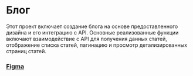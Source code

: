 # Блог

Этот проект включает создание блога на основе предоставленного дизайна и его интеграцию с API. Основные реализованные функции включают взаимодействие с API для получения данных статей, отображение списка статей, пагинацию и просмотр детализированных страниц статей.

### [Figma](https://www.figma.com/design/FjJmF9QZaEoNa6jaUNogcg/Test-task?m=auto&t=72fDHwNZoYaTxgFI-6)
